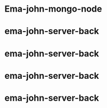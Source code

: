 # Ema-john-mongo-node
# ema-john-server-back
# ema-john-server-back
# ema-john-server-back
# ema-john-server-back
